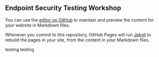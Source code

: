 ## Endpoint Security Testing Workshop

You can use the [editor on GitHub](https://github.com/pinktangent/pinktangent.github.io/edit/master/index.md) to maintain and preview the content for your website in Markdown files.

Whenever you commit to this repository, GitHub Pages will run [Jekyll](https://jekyllrb.com/) to rebuild the pages in your site, from the content in your Markdown files.

testing testing
